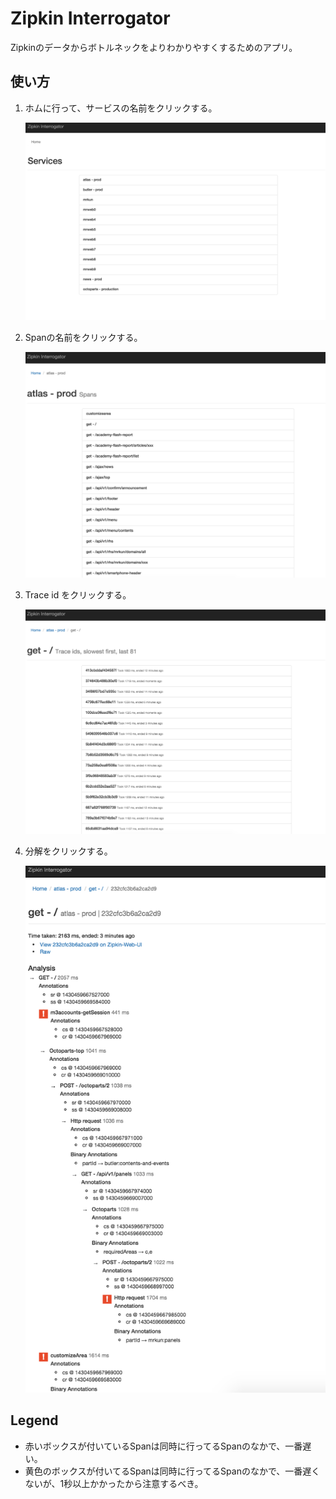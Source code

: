 # Zipkin Interrogator

Zipkinのデータからボトルネックをよりわかりやすくするためのアプリ。

## 使い方

1. ホムに行って、サービスの名前をクリックする。

    ![home](docs/images/home.png)

2. Spanの名前をクリックする。

    ![spans](docs/images/spans.png)

3. Trace id をクリックする。

    ![traces](docs/images/traces.png)

4. 分解をクリックする。

    ![analysis](docs/images/analysis.png)

## Legend

- 赤いボックスが付いているSpanは同時に行ってるSpanのなかで、一番遅い。
- 黄色のボックスが付いてるSpanは同時に行ってるSpanのなかで、一番遅くないが、1秒以上かかったから注意するべき。
